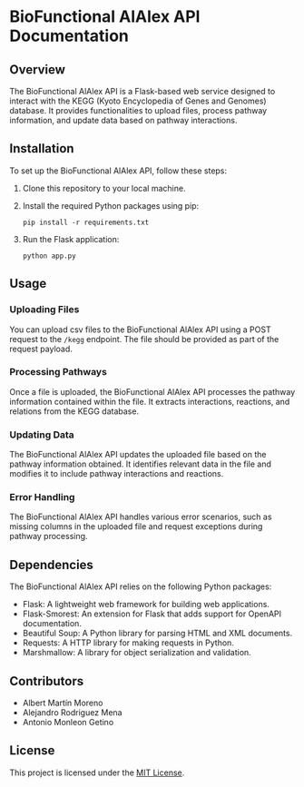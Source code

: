 # BioFunctional AlAlex API Documentation

## Overview

The BioFunctional AlAlex API is a Flask-based web service designed to interact with the KEGG (Kyoto Encyclopedia of Genes and Genomes) database. It provides functionalities to upload files, process pathway information, and update data based on pathway interactions.

## Installation

To set up the BioFunctional AlAlex API, follow these steps:

1. Clone this repository to your local machine.
2. Install the required Python packages using pip:

    ```
    pip install -r requirements.txt
    ```

3. Run the Flask application:

    ```
    python app.py
    ```

## Usage

### Uploading Files

You can upload csv files to the BioFunctional AlAlex API using a POST request to the `/kegg` endpoint. The file should be provided as part of the request payload.

### Processing Pathways

Once a file is uploaded, the BioFunctional AlAlex API processes the pathway information contained within the file. It extracts interactions, reactions, and relations from the KEGG database.

### Updating Data

The BioFunctional AlAlex API updates the uploaded file based on the pathway information obtained. It identifies relevant data in the file and modifies it to include pathway interactions and reactions.

### Error Handling

The BioFunctional AlAlex API handles various error scenarios, such as missing columns in the uploaded file and request exceptions during pathway processing.

## Dependencies

The BioFunctional AlAlex API relies on the following Python packages:

- Flask: A lightweight web framework for building web applications.
- Flask-Smorest: An extension for Flask that adds support for OpenAPI documentation.
- Beautiful Soup: A Python library for parsing HTML and XML documents.
- Requests: A HTTP library for making requests in Python.
- Marshmallow: A library for object serialization and validation.

## Contributors

- Albert Martín Moreno
- Alejandro Rodriguez Mena
- Antonio Monleon Getino

## License

This project is licensed under the [MIT License](LICENSE).
